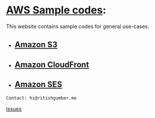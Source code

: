 # [AWS Sample codes](/): 
This website contains sample codes for general use-cases.

- ## [Amazon S3](/S3)

- ## [Amazon CloudFront](/CloudFront)

- ## [Amazon SES](/SES)

`Contact: hi@ritishgumber.me`

[Issues](https://github.com/ritishgumber/aws-codes/issues)
